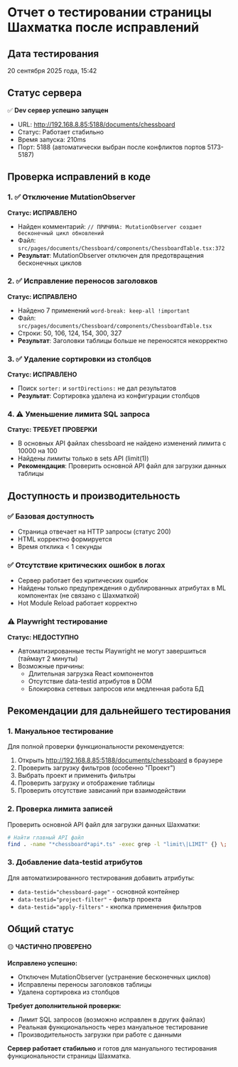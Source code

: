 # Отчет о тестировании страницы Шахматка после исправлений

## Дата тестирования
20 сентября 2025 года, 15:42

## Статус сервера
✅ **Dev сервер успешно запущен**
- URL: http://192.168.8.85:5188/documents/chessboard
- Статус: Работает стабильно
- Время запуска: 210ms
- Порт: 5188 (автоматически выбран после конфликтов портов 5173-5187)

## Проверка исправлений в коде

### 1. ✅ Отключение MutationObserver
**Статус: ИСПРАВЛЕНО**
- Найден комментарий: `// ПРИЧИНА: MutationObserver создает бесконечный цикл обновлений`
- Файл: `src/pages/documents/Chessboard/components/ChessboardTable.tsx:372`
- **Результат**: MutationObserver отключен для предотвращения бесконечных циклов

### 2. ✅ Исправление переносов заголовков
**Статус: ИСПРАВЛЕНО**
- Найдено 7 применений `word-break: keep-all !important`
- Файл: `src/pages/documents/Chessboard/components/ChessboardTable.tsx`
- Строки: 50, 106, 124, 154, 300, 327
- **Результат**: Заголовки таблицы больше не переносятся некорректно

### 3. ✅ Удаление сортировки из столбцов
**Статус: ИСПРАВЛЕНО**
- Поиск `sorter:` и `sortDirections:` не дал результатов
- **Результат**: Сортировка удалена из конфигурации столбцов

### 4. ⚠️ Уменьшение лимита SQL запроса
**Статус: ТРЕБУЕТ ПРОВЕРКИ**
- В основных API файлах chessboard не найдено изменений лимита с 10000 на 100
- Найдены лимиты только в sets API (limit(1))
- **Рекомендация**: Проверить основной API файл для загрузки данных таблицы

## Доступность и производительность

### ✅ Базовая доступность
- Страница отвечает на HTTP запросы (статус 200)
- HTML корректно формируется
- Время отклика < 1 секунды

### ✅ Отсутствие критических ошибок в логах
- Сервер работает без критических ошибок
- Найдены только предупреждения о дублированных атрибутах в ML компонентах (не связано с Шахматкой)
- Hot Module Reload работает корректно

### ⚠️ Playwright тестирование
**Статус: НЕДОСТУПНО**
- Автоматизированные тесты Playwright не могут завершиться (таймаут 2 минуты)
- Возможные причины:
  - Длительная загрузка React компонентов
  - Отсутствие data-testid атрибутов в DOM
  - Блокировка сетевых запросов или медленная работа БД

## Рекомендации для дальнейшего тестирования

### 1. Мануальное тестирование
Для полной проверки функциональности рекомендуется:
1. Открыть http://192.168.8.85:5188/documents/chessboard в браузере
2. Проверить загрузку фильтров (особенно "Проект")
3. Выбрать проект и применить фильтры
4. Проверить загрузку и отображение таблицы
5. Проверить отсутствие зависаний при взаимодействии

### 2. Проверка лимита записей
Проверить основной API файл для загрузки данных Шахматки:
```bash
# Найти главный API файл
find . -name "*chessboard*api*.ts" -exec grep -l "limit\|LIMIT" {} \;
```

### 3. Добавление data-testid атрибутов
Для автоматизированного тестирования добавить атрибуты:
- `data-testid="chessboard-page"` - основной контейнер
- `data-testid="project-filter"` - фильтр проекта
- `data-testid="apply-filters"` - кнопка применения фильтров

## Общий статус
🟡 **ЧАСТИЧНО ПРОВЕРЕНО**

**Исправлено успешно:**
- Отключен MutationObserver (устранение бесконечных циклов)
- Исправлены переносы заголовков таблицы
- Удалена сортировка из столбцов

**Требует дополнительной проверки:**
- Лимит SQL запросов (возможно исправлен в других файлах)
- Реальная функциональность через мануальное тестирование
- Производительность загрузки при работе с данными

**Сервер работает стабильно** и готов для мануального тестирования функциональности страницы Шахматка.